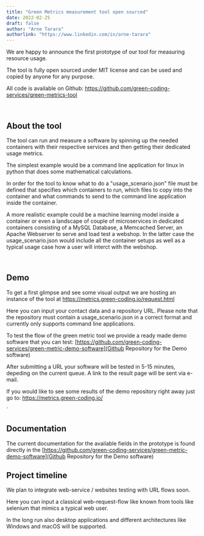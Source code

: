 ```yaml
---
title: "Green Metrics measurement tool open sourced"
date: 2022-02-25
draft: false
author: "Arne Tarara"
authorlink: "https://www.linkedin.com/in/arne-tarara"
---
```


We are happy to announce the first prototype of our tool for measuring resource
usage.

The tool is fully open sourced under MIT license and can be used and copied
by anyone for any purpose.

All code is available on Github: https://github.com/green-coding-services/green-metrics-tool

&nbsp;
## About the tool
The tool can run and measure a software by spinning up the needed containers with
their respective services and then getting their dedicated usage metrics.

The simplest example would be a command line application for linux in python
that does some mathematical calculations.

In order for the tool to know what to do a "usage_scenario.json" file must
be defined that specifies which containers to run, which files to copy into
the container and what commands to send to the command line application inside the
container.

A more realistic example could be a machine learning model inside a container
or even a landscape of couple of microservices in dedicated containers consisting
of a MySQL Database, a Memcached Server, an Apache Webserver to serve and
load test a webshop.
In the latter case the usage_scenario.json would include all the container
setups as well as a typical usage case how a user will interct with the webshop.

&nbsp;

## Demo
To get a first glimpse and see some visual output we are hosting an instance of the
tool at https://metrics.green-coding.io/request.html

Here you can input your contact data and a repository URL. Please note that the
repository must contain a usage_scenario.json in a correct format and
currently only supports command line applications.

To test the flow of the green metric tool we provide a ready made demo software
that you can test: [https://github.com/green-coding-services/green-metric-demo-software](Github Repository for the Demo software)

After submitting a URL your software will be tested in 5-15 minutes, depeding on
the current queue. A link to the result page will be sent via e-mail.

If you would like to see some results of the demo repository right away just
go to: https://metrics.green-coding.io/

`
&nbsp;


## Documentation
The current documentation for the available fields in the prototype is found directly
in the [https://github.com/green-coding-services/green-metric-demo-software](Github Repository for the Demo software)


## Project timeline

We plan to integrate web-service / websites testing with URL flows soon.

Here you can input a classical web-request-flow like known from tools like selenium
that mimics a typical web user.

In the long run also desktop applications and different architectures like Windows and macOS will be supported.